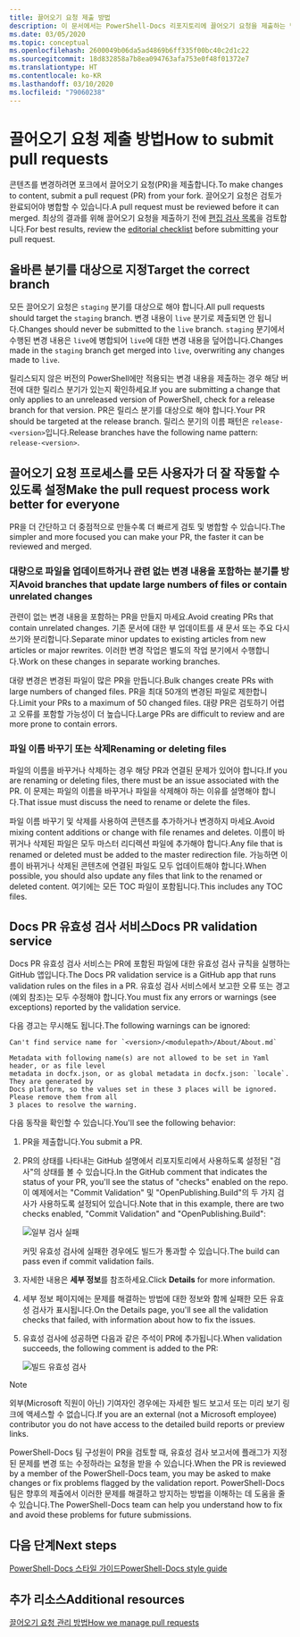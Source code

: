 ```yaml
---
title: 끌어오기 요청 제출 방법
description: 이 문서에서는 PowerShell-Docs 리포지토리에 끌어오기 요청을 제출하는 방법을 설명합니다.
ms.date: 03/05/2020
ms.topic: conceptual
ms.openlocfilehash: 2600049b06da5ad4869b6ff335f00bc40c2d1c22
ms.sourcegitcommit: 18d832858a7b8ea094763afa753e0f48f01372e7
ms.translationtype: HT
ms.contentlocale: ko-KR
ms.lasthandoff: 03/10/2020
ms.locfileid: "79060238"
---
```

# <a name="how-to-submit-pull-requests"></a><span data-ttu-id="35264-103">끌어오기 요청 제출 방법</span><span class="sxs-lookup"><span data-stu-id="35264-103">How to submit pull requests</span></span>

<span data-ttu-id="35264-104">콘텐츠를 변경하려면 포크에서 끌어오기 요청(PR)을 제출합니다.</span><span class="sxs-lookup"><span data-stu-id="35264-104">To make changes to content, submit a pull request (PR) from your fork.</span></span> <span data-ttu-id="35264-105">끌어오기 요청은 검토가 완료되어야 병합할 수 있습니다.</span><span class="sxs-lookup"><span data-stu-id="35264-105">A pull request must be reviewed before it can merged.</span></span> <span data-ttu-id="35264-106">최상의 결과를 위해 끌어오기 요청을 제출하기 전에 [편집 검사 목록](editorial-checklist.md)을 검토합니다.</span><span class="sxs-lookup"><span data-stu-id="35264-106">For best results, review the [editorial checklist](editorial-checklist.md) before submitting your pull request.</span></span>

## <a name="target-the-correct-branch"></a><span data-ttu-id="35264-107">올바른 분기를 대상으로 지정</span><span class="sxs-lookup"><span data-stu-id="35264-107">Target the correct branch</span></span>

<span data-ttu-id="35264-108">모든 끌어오기 요청은 `staging` 분기를 대상으로 해야 합니다.</span><span class="sxs-lookup"><span data-stu-id="35264-108">All pull requests should target the `staging` branch.</span></span> <span data-ttu-id="35264-109">변경 내용이 `live` 분기로 제출되면 안 됩니다.</span><span class="sxs-lookup"><span data-stu-id="35264-109">Changes should never be submitted to the `live` branch.</span></span> <span data-ttu-id="35264-110">`staging` 분기에서 수행된 변경 내용은 `live`에 병합되어 `live`에 대한 변경 내용을 덮어씁니다.</span><span class="sxs-lookup"><span data-stu-id="35264-110">Changes made in the `staging` branch get merged into `live`, overwriting any changes made to `live`.</span></span>

<span data-ttu-id="35264-111">릴리스되지 않은 버전의 PowerShell에만 적용되는 변경 내용을 제출하는 경우 해당 버전에 대한 릴리스 분기가 있는지 확인하세요.</span><span class="sxs-lookup"><span data-stu-id="35264-111">If you are submitting a change that only applies to an unreleased version of PowerShell, check for a release branch for that version.</span></span> <span data-ttu-id="35264-112">PR은 릴리스 분기를 대상으로 해야 합니다.</span><span class="sxs-lookup"><span data-stu-id="35264-112">Your PR should be targeted at the release branch.</span></span> <span data-ttu-id="35264-113">릴리스 분기의 이름 패턴은 `release-<version>`입니다.</span><span class="sxs-lookup"><span data-stu-id="35264-113">Release branches have the following name pattern: `release-<version>`.</span></span>

## <a name="make-the-pull-request-process-work-better-for-everyone"></a><span data-ttu-id="35264-114">끌어오기 요청 프로세스를 모든 사용자가 더 잘 작동할 수 있도록 설정</span><span class="sxs-lookup"><span data-stu-id="35264-114">Make the pull request process work better for everyone</span></span>

<span data-ttu-id="35264-115">PR을 더 간단하고 더 중점적으로 만들수록 더 빠르게 검토 및 병합할 수 있습니다.</span><span class="sxs-lookup"><span data-stu-id="35264-115">The simpler and more focused you can make your PR, the faster it can be reviewed and merged.</span></span>

### <a name="avoid-branches-that-update-large-numbers-of-files-or-contain-unrelated-changes"></a><span data-ttu-id="35264-116">대량으로 파일을 업데이트하거나 관련 없는 변경 내용을 포함하는 분기를 방지</span><span class="sxs-lookup"><span data-stu-id="35264-116">Avoid branches that update large numbers of files or contain unrelated changes</span></span>

<span data-ttu-id="35264-117">관련이 없는 변경 내용을 포함하는 PR을 만들지 마세요.</span><span class="sxs-lookup"><span data-stu-id="35264-117">Avoid creating PRs that contain unrelated changes.</span></span> <span data-ttu-id="35264-118">기존 문서에 대한 부 업데이트를 새 문서 또는 주요 다시 쓰기와 분리합니다.</span><span class="sxs-lookup"><span data-stu-id="35264-118">Separate minor updates to existing articles from new articles or major rewrites.</span></span> <span data-ttu-id="35264-119">이러한 변경 작업은 별도의 작업 분기에서 수행합니다.</span><span class="sxs-lookup"><span data-stu-id="35264-119">Work on these changes in separate working branches.</span></span>

<span data-ttu-id="35264-120">대량 변경은 변경된 파일이 많은 PR을 만듭니다.</span><span class="sxs-lookup"><span data-stu-id="35264-120">Bulk changes create PRs with large numbers of changed files.</span></span> <span data-ttu-id="35264-121">PR을 최대 50개의 변경된 파일로 제한합니다.</span><span class="sxs-lookup"><span data-stu-id="35264-121">Limit your PRs to a maximum of 50 changed files.</span></span> <span data-ttu-id="35264-122">대량 PR은 검토하기 어렵고 오류를 포함할 가능성이 더 높습니다.</span><span class="sxs-lookup"><span data-stu-id="35264-122">Large PRs are difficult to review and are more prone to contain errors.</span></span>

### <a name="renaming-or-deleting-files"></a><span data-ttu-id="35264-123">파일 이름 바꾸기 또는 삭제</span><span class="sxs-lookup"><span data-stu-id="35264-123">Renaming or deleting files</span></span>

<span data-ttu-id="35264-124">파일의 이름을 바꾸거나 삭제하는 경우 해당 PR과 연결된 문제가 있어야 합니다.</span><span class="sxs-lookup"><span data-stu-id="35264-124">If you are renaming or deleting files, there must be an issue associated with the PR.</span></span> <span data-ttu-id="35264-125">이 문제는 파일의 이름을 바꾸거나 파일을 삭제해야 하는 이유를 설명해야 합니다.</span><span class="sxs-lookup"><span data-stu-id="35264-125">That issue must discuss the need to rename or delete the files.</span></span>

<span data-ttu-id="35264-126">파일 이름 바꾸기 및 삭제를 사용하여 콘텐츠를 추가하거나 변경하지 마세요.</span><span class="sxs-lookup"><span data-stu-id="35264-126">Avoid mixing content additions or change with file renames and deletes.</span></span> <span data-ttu-id="35264-127">이름이 바뀌거나 삭제된 파일은 모두 마스터 리디렉션 파일에 추가해야 합니다.</span><span class="sxs-lookup"><span data-stu-id="35264-127">Any file that is renamed or deleted must be added to the master redirection file.</span></span> <span data-ttu-id="35264-128">가능하면 이름이 바뀌거나 삭제된 콘텐츠에 연결된 파일도 모두 업데이트해야 합니다.</span><span class="sxs-lookup"><span data-stu-id="35264-128">When possible, you should also update any files that link to the renamed or deleted content.</span></span> <span data-ttu-id="35264-129">여기에는 모든 TOC 파일이 포함됩니다.</span><span class="sxs-lookup"><span data-stu-id="35264-129">This includes any TOC files.</span></span>

## <a name="docs-pr-validation-service"></a><span data-ttu-id="35264-130">Docs PR 유효성 검사 서비스</span><span class="sxs-lookup"><span data-stu-id="35264-130">Docs PR validation service</span></span>

<span data-ttu-id="35264-131">Docs PR 유효성 검사 서비스는 PR에 포함된 파일에 대한 유효성 검사 규칙을 실행하는 GitHub 앱입니다.</span><span class="sxs-lookup"><span data-stu-id="35264-131">The Docs PR validation service is a GitHub app that runs validation rules on the files in a PR.</span></span> <span data-ttu-id="35264-132">유효성 검사 서비스에서 보고한 오류 또는 경고(예외 참조)는 모두 수정해야 합니다.</span><span class="sxs-lookup"><span data-stu-id="35264-132">You must fix any errors or warnings (see exceptions) reported by the validation service.</span></span>

<span data-ttu-id="35264-133">다음 경고는 무시해도 됩니다.</span><span class="sxs-lookup"><span data-stu-id="35264-133">The following warnings can be ignored:</span></span>

```
Can't find service name for `<version>/<modulepath>/About/About.md`
```

```
Metadata with following name(s) are not allowed to be set in Yaml header, or as file level
metadata in docfx.json, or as global metadata in docfx.json: `locale`. They are generated by
Docs platform, so the values set in these 3 places will be ignored. Please remove them from all
3 places to resolve the warning.
```

<span data-ttu-id="35264-134">다음 동작을 확인할 수 있습니다.</span><span class="sxs-lookup"><span data-stu-id="35264-134">You'll see the following behavior:</span></span>

1. <span data-ttu-id="35264-135">PR을 제출합니다.</span><span class="sxs-lookup"><span data-stu-id="35264-135">You submit a PR.</span></span>
1. <span data-ttu-id="35264-136">PR의 상태를 나타내는 GitHub 설명에서 리포지토리에서 사용하도록 설정된 "검사"의 상태를 볼 수 있습니다.</span><span class="sxs-lookup"><span data-stu-id="35264-136">In the GitHub comment that indicates the status of your PR, you'll see the status of "checks" enabled on the repo.</span></span> <span data-ttu-id="35264-137">이 예제에서는 "Commit Validation" 및 "OpenPublishing.Build"의 두 가지 검사가 사용하도록 설정되어 있습니다.</span><span class="sxs-lookup"><span data-stu-id="35264-137">Note that in this example, there are two checks enabled, "Commit Validation" and "OpenPublishing.Build":</span></span>

   ![일부 검사 실패](media/pull-requests/validation-failed.png)

   <span data-ttu-id="35264-139">커밋 유효성 검사에 실패한 경우에도 빌드가 통과할 수 있습니다.</span><span class="sxs-lookup"><span data-stu-id="35264-139">The build can pass even if commit validation fails.</span></span>

1. <span data-ttu-id="35264-140">자세한 내용은 **세부 정보**를 참조하세요.</span><span class="sxs-lookup"><span data-stu-id="35264-140">Click **Details** for more information.</span></span>
1. <span data-ttu-id="35264-141">세부 정보 페이지에는 문제를 해결하는 방법에 대한 정보와 함께 실패한 모든 유효성 검사가 표시됩니다.</span><span class="sxs-lookup"><span data-stu-id="35264-141">On the Details page, you'll see all the validation checks that failed, with information about how to fix the issues.</span></span>
1. <span data-ttu-id="35264-142">유효성 검사에 성공하면 다음과 같은 주석이 PR에 추가됩니다.</span><span class="sxs-lookup"><span data-stu-id="35264-142">When validation succeeds, the following comment is added to the PR:</span></span>

   ![빌드 유효성 검사](media/pull-requests/build-validation.png)

> [!NOTE]
> <span data-ttu-id="35264-144">외부(Microsoft 직원이 아닌) 기여자인 경우에는 자세한 빌드 보고서 또는 미리 보기 링크에 액세스할 수 없습니다.</span><span class="sxs-lookup"><span data-stu-id="35264-144">If you are an external (not a Microsoft employee) contributor you do not have access to the detailed build reports or preview links.</span></span>

<span data-ttu-id="35264-145">PowerShell-Docs 팀 구성원이 PR을 검토할 때, 유효성 검사 보고서에 플래그가 지정된 문제를 변경 또는 수정하라는 요청을 받을 수 있습니다.</span><span class="sxs-lookup"><span data-stu-id="35264-145">When the PR is reviewed by a member of the PowerShell-Docs team, you may be asked to make changes or fix problems flagged by the validation report.</span></span> <span data-ttu-id="35264-146">PowerShell-Docs 팀은 향후의 제출에서 이러한 문제를 해결하고 방지하는 방법을 이해하는 데 도움을 줄 수 있습니다.</span><span class="sxs-lookup"><span data-stu-id="35264-146">The PowerShell-Docs team can help you understand how to fix and avoid these problems for future submissions.</span></span>

## <a name="next-steps"></a><span data-ttu-id="35264-147">다음 단계</span><span class="sxs-lookup"><span data-stu-id="35264-147">Next steps</span></span>

[<span data-ttu-id="35264-148">PowerShell-Docs 스타일 가이드</span><span class="sxs-lookup"><span data-stu-id="35264-148">PowerShell-Docs style guide</span></span>](powershell-style-guide.md)

## <a name="additional-resources"></a><span data-ttu-id="35264-149">추가 리소스</span><span class="sxs-lookup"><span data-stu-id="35264-149">Additional resources</span></span>

[<span data-ttu-id="35264-150">끌어오기 요청 관리 방법</span><span class="sxs-lookup"><span data-stu-id="35264-150">How we manage pull requests</span></span>](managing-pull-requests.md)
